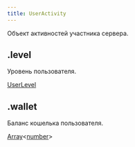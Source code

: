```yaml
---
title: UserActivity
---
```


Объект активностей участника сервера.

## .level

Уровень пользователя.

[UserLevel](userlevel.md)

## .wallet

Баланс кошелька пользователя.

[Array](https://developer.mozilla.org/ru/docs/Web/JavaScript/Reference/Global_Objects/Array)\<[number](https://developer.mozilla.org/ru/docs/Web/JavaScript/Reference/Global_Objects/Number)>

